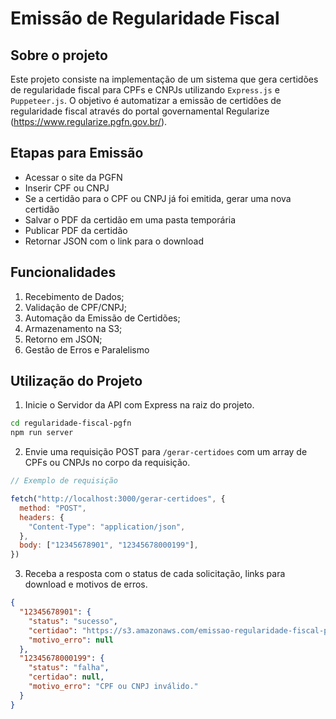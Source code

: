 # Emissão de Regularidade Fiscal

## Sobre o projeto

Este projeto consiste na implementação de um sistema que gera certidões de regularidade fiscal para CPFs e CNPJs utilizando `Express.js` e `Puppeteer.js`. O objetivo é automatizar a emissão de certidões de regularidade fiscal através do portal governamental Regularize (https://www.regularize.pgfn.gov.br/).

## Etapas para Emissão

- Acessar o site da PGFN
- Inserir CPF ou CNPJ
- Se a certidão para o CPF ou CNPJ já foi emitida, gerar uma nova certidão
- Salvar o PDF da certidão em uma pasta temporária
- Publicar PDF da certidão
- Retornar JSON com o link para o download

## Funcionalidades

1. Recebimento de Dados;
2. Validação de CPF/CNPJ;
3. Automação da Emissão de Certidões;
4. Armazenamento na S3;
5. Retorno em JSON;
6. Gestão de Erros e Paralelismo

## Utilização do Projeto

1. Inicie o Servidor da API com Express na raiz do projeto.

```bash
cd regularidade-fiscal-pgfn
npm run server
```

2. Envie uma requisição POST para `/gerar-certidoes` com um array de CPFs ou CNPJs no corpo da requisição.

```JavaScript
// Exemplo de requisição

fetch("http://localhost:3000/gerar-certidoes", {
  method: "POST",
  headers: {
    "Content-Type": "application/json",
  },
  body: ["12345678901", "12345678000199"],
})

```

3. Receba a resposta com o status de cada solicitação, links para download e motivos de erros.

```json
{
  "12345678901": {
    "status": "sucesso",
    "certidao": "https://s3.amazonaws.com/emissao-regularidade-fiscal-pgfn/Certidao-12345678901.pdf",
    "motivo_erro": null
  },
  "12345678000199": {
    "status": "falha",
    "certidao": null,
    "motivo_erro": "CPF ou CNPJ inválido."
  }
}
```
